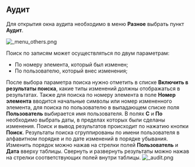 ﻿
## Аудит

Для открытия окна аудита необходимо в меню **Разное** выбрать пункт **Аудит**.

![_menu_others.png](./images/_menu_others.png "")

Поиск по записям может осуществляться по двум параметрам:
* По номеру элемента, который был изменен;
* По пользователю, который внес изменения;

После выбора параметра поиска нужно отметить в списке **Включить в результаты поиска**, какие типы изменений должны отображаться в результатах. Также для поиска по номеру элемента в поле **Номер элемента** вводится начальные символы или номер измененного элемента, для поиска по пользователю в выпадающем списке поля **Пользователь** выбирается имя пользователя. В полях **С** и **По** необходимо выбрать даты, в пределах которых были сделаны изменения.
Поиск и вывод результатов происходит по нажатию кнопки **Поиск**. Результаты поиска сгруппированы по имени пользователя в алфавитном порядке и по дате изменений в порядке убывания. Изменить порядок можно нажав на стрелки полей **Пользователь** и **Дата** вверху таблицы. Свернуть и развернуть результаты можно нажав на стрелки соответствующих полей внутри таблицы.
![_audit.png](./images/_audit.png "")


